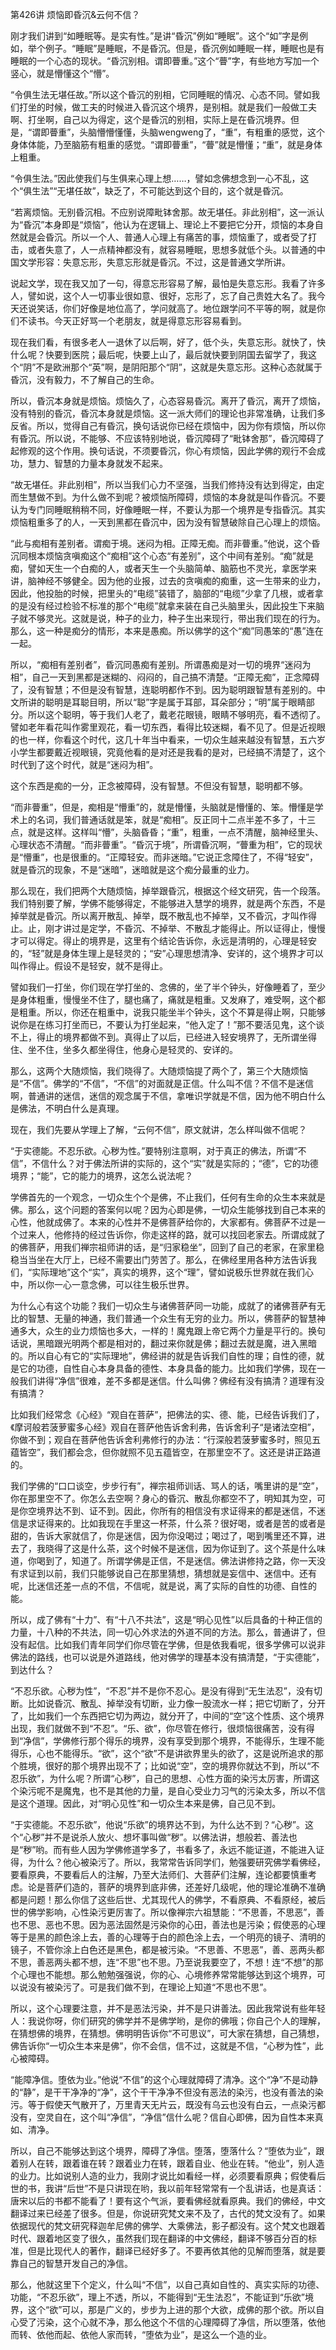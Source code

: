 第426讲 烦恼即昏沉&云何不信？

刚才我们讲到“如睡眠等。是实有性。”是讲“昏沉”例如“睡眠”。这个“如”字是例如，举个例子。“睡眠”是睡眠，不是昏沉。但是，昏沉例如睡眠一样，睡眠也是有睡眠的一个心态的现状。“昏沉别相。谓即瞢重。”这个“瞢”字，有些地方写加一个竖心，就是懵懂这个“懵”。

“令俱生法无堪任故。”所以这个昏沉的别相，它同睡眠的情况、心态不同。譬如我们打坐的时候，做工夫的时候进入昏沉这个境界，是别相。就是我们一般做工夫啊、打坐啊，自己以为得定，这个是昏沉的别相，实际上是在昏沉境界。但是，“谓即瞢重”，头脑懵懵懂懂，头脑wengweng了，“重”，有粗重的感觉，这个身体体能，乃至脑筋有粗重的感觉。“谓即瞢重”，“瞢”就是懵懂；“重”，就是身体上粗重。

“令俱生法。”因此使我们与生俱来心理上想……，譬如念佛想念到一心不乱，这个“俱生法”“无堪任故”，缺乏了，不可能达到这个目的，这个就是昏沉。

“若离烦恼。无别昏沉相。不应别说障毗钵舍那。故无堪任。非此别相”，这一派认为“昏沉”本身即是“烦恼”，他认为在逻辑上、理论上不要把它分开，烦恼的本身自然就是会昏沉。所以一个人、普通人心理上有痛苦的事，烦恼重了，或者受了打击，或者失意了，人一点精神都没有，就容易睡眠，思想多就低个头。以普通的中国文学形容：失意忘形，失意忘形就是昏沉。不过，这是普通文学所讲。

说起文学，现在我又加了一句，得意忘形容易了解，最怕是失意忘形。我看了许多人，譬如说，这个人一切事业很如意、很好，忘形了，忘了自己贵姓大名了。我今天还说笑话，你们好像是地位高了，学问就高了。地位跟学问不平等的啊，就是你们不读书。今天正好骂一个老朋友，就是得意忘形容易看到。

现在我们看，有很多老人一退休了以后啊，好了，低个头，失意忘形。就快了，快什么呢？快要到医院；最后呢，快要上山了，最后就快要到阴国去留学了，我这个“阴”不是欧洲那个“英”啊，是阴阳那个“阴”，这就是失意忘形。这种心态就属于昏沉，没有毅力，不了解自己的生命。

所以，昏沉本身就是烦恼。烦恼久了，心态容易昏沉。离开了昏沉，离开了烦恼，没有特别的昏沉，昏沉本身就是烦恼。这一派大师们的理论也非常准确，让我们多反省。所以，觉得自己有昏沉，换句话说你已经在烦恼中，因为你有烦恼，所以你有昏沉。所以说，不能够、不应该特别地说，昏沉障碍了“毗钵舍那”，昏沉障碍了起修观的这个作用。换句话说，不须要昏沉，你心有烦恼，因此学佛的观行不会成功，慧力、智慧的力量本身就发不起来。

“故无堪任。非此别相”，所以当我们心力不坚强，当我们修持没有达到得定，由定而生慧做不到。为什么做不到呢？被烦恼所障碍，烦恼的本身就是叫作昏沉。不要认为专门同睡眠稍稍不同，好像睡眠一样，不要认为那一个境界是专指昏沉。其实烦恼粗重多了的人，一天到黑都在昏沉中，因为没有智慧破除自己心理上的烦恼。

“此与痴相有差别者。谓痴于境。迷闷为相。正障无痴。而非瞢重。”他说，这个昏沉同根本烦恼贪嗔痴这个“痴相”这个心态“有差别”，这个中间有差别。“痴”就是痴，譬如天生一个白痴的人，或者天生一个头脑简单、脑筋也不灵光，拿医学来讲，脑神经不够健全。因为他的业报，过去的贪嗔痴的痴重，这一生带来的业力，因此，他投胎的时候，把里头的“电缆”装错了，脑部的“电缆”少拿了几根，或者拿的是没有经过检验不标准的那个“电缆”就拿来装在自己头脑里头，因此投生下来脑子就不够灵光。这就是说，种子的业力，种子生出来现行，带出我们现在的行为。那么，这一种是痴分的情形，本来是愚痴。所以佛学的这个“痴”同愚笨的“愚”连在一起。

所以，“痴相有差别者”，昏沉同愚痴有差别。所谓愚痴是对一切的境界“迷闷为相”，自己一天到黑都是迷糊的、闷闷的，自己搞不清楚。“正障无痴”，正念障碍了，没有智慧；不但是没有智慧，连聪明都作不到。因为聪明跟智慧有差别的。中文所讲的聪明是耳聪目明，所以“聪”字是属于耳部，耳朵部分；“明”属于眼睛部分。所以这个聪明，等于我们人老了，戴老花眼镜，眼睛不够明亮，看不透彻了。譬如老年看花叫作雾里观花，看一切东西，看得比较迷糊，看不见了。但是近视眼的也一样，你看这个时代，这几十年当中看来，一切众生越来越没有智慧，五六岁小学生都要戴近视眼镜，究竟他看的是对还是我看的是对，已经搞不清楚了，这个时代到了这个时代，就是“迷闷为相”。

这个东西是痴的一分，正念被障碍，没有智慧。不但没有智慧，聪明都不够。

“而非瞢重”，但是，痴相是“懵重”的，就是懵懂，头脑就是懵懂的、笨。懵懂是学术上的名词，我们普通话就是笨，就是“痴相”。反正同十二点半差不多了，十三点，就是这样。这样叫“懵”，头脑昏昏；“重”，粗重，一点不清醒，脑神经里头、心理状态不清醒。“而非瞢重”。“昏沉于境”，所谓昏沉啊，“瞢重为相”，它的现状是“懵重”，也是很重的。“正障轻安。而非迷暗。”它说正念障住了，不得“轻安”，就是昏沉的现象，不是“迷暗”，迷暗就是这个痴分最重的业力。

那么现在，我们把两个大随烦恼，掉举跟昏沉，根据这个经文研究，告一个段落。我们特别要了解，学佛不能够得定，不能够进入慧学的境界，就是两个东西，不是掉举就是昏沉。所以离开散乱、掉举，既不散乱也不掉举，又不昏沉，才叫作得止。止，刚才讲过是定学，不昏沉、不掉举、不散乱才能得止。所以证得止，慢慢才可以得定。得止的境界是，这里有个结论告诉你，永远是清明的，心理是轻安的，“轻”就是身体生理上是轻灵的；“安”心理思想清净、安详的，这个境界才可以叫作得止。假设不是轻安，就不是得止。

譬如我们一打坐，你们现在学打坐的、念佛的，坐了半个钟头，好像睡着了，至少是身体粗重，慢慢坐不住了，腿也痛了，痛就是粗重。又发麻了，难受啊，这个都是粗重。所以，你还在粗重中，说我只能坐半个钟头，这个不算是得止啊，只能够说你是在练习打坐而已，不要认为打坐起来，“他入定了！”那不要活见鬼，这个谈不上，得止的境界都做不到。真得止了以后，已经进入轻安境界了，无所谓坐得住、坐不住，坐多久都坐得住，他身心是轻灵的、安详的。

那么，这两个大随烦恼，我们晓得了。大随烦恼提了两个了，第三个大随烦恼是“不信”。佛学的“不信”，“不信”的对面就是正信。什么叫不信？不信不是迷信啊，普通讲的迷信，迷信的观念属于不信，拿唯识学就是不信，因为他不明白什么是佛法，不明白什么是真理。

现在，我们先要从学理上了解，“云何不信”，原文就讲，怎么样叫做不信呢？

“于实德能。不忍乐欲。心秽为性。”要特别注意啊，对于真正的佛法，所谓“不信”，不信什么？对于佛法所讲的实际的，这个“实”就是实际的；“德”，它的功德境界；“能”，它的能力的境界，这怎么说法呢？

学佛首先的一个观念，一切众生个个是佛，不止我们，任何有生命的众生本来就是佛。那么，这个问题的答案何以呢？因为心即是佛，一切众生能够找到自己本来的心性，他就成佛了。本来的心性并不是佛菩萨给你的，大家都有。佛菩萨不过是一个过来人，他修持的经过告诉你，你走这样的路，就可以找回老家去。所谓成就了的佛菩萨，用我们禅宗祖师讲的话，是“归家稳坐”，回到了自己的老家，在家里稳稳当当坐在大厅上，已经不需要出门劳苦了。那么，在佛经里用各种方法告诉我们，“实际理地”这个“实”，真实的境界，这个“理”，譬如说极乐世界就在我们心中，所以你一心一意念佛，可以往生极乐世界。

为什么心有这个功能？我们一切众生与诸佛菩萨同一功能，成就了的诸佛菩萨有无比的智慧、无量的神通，我们普通一个众生有无穷的业力。所以，佛菩萨的智慧神通多大，众生的业力烦恼也多大，一样的！魔鬼跟上帝它两个力量是平行的。换句话说，黑暗跟光明两个都是相对的，翻过来你就是佛；翻过去就是魔，进入黑暗的。所以自心有它的“实际理地”，佛经讲的就是告诉我们自性的理；自性的德，就是它的功德，自性自心本身具备的德性、本身具备的能力。比如我们学佛，现在一般我们讲得“净信”很难，差不多都是迷信。什么叫佛？佛经有没有搞清？道理有没有搞清？

比如我们经常念《心经》“观自在菩萨”，把佛法的实、德、能，已经告诉我们了，《摩诃般若菠萝蜜多心经》观自在菩萨他告诉舍利弗，告诉舍利子“是诸法空相”，你做不到；观自在菩萨他告诉舍利弗修行的办法：“行深般若菠萝蜜多时，照见五蕴皆空”，我们都会念，但你就照不见五蕴皆空，在那里空不了。这还是讲正路道的。

我们学佛的“口口谈空，步步行有”，禅宗祖师训话、骂人的话，嘴里讲的是“空”，你在那里空不了。你怎么去空啊？身心的昏沉、散乱你都空不了，明知其为空，可是你空境界达不到、证不到。因此，你所有的相信没有求证得来的都是迷信，不迷信是求证得来的。比如我现在手里这一杯茶，什么茶？很好喝，或者是苦的或者是甜的，告诉大家就信了，你是迷信，因为你没喝过；喝过了，喝到嘴里还不算，进去了，我晓得了这是什么茶，这个时候不是迷信，因为你证到了。这个茶是什么味道，你喝到了，知道了。所谓学佛是正信，不是迷信。佛法讲修持之路，你一天没有求证到以前，我们只能够说自己在那里猜想，猜想就是妄信中、迷信中。还有呢，比迷信还差一点的不信，不信呢，就是说，离了实际的自性的功德、自性的能。

所以，成了佛有“十力”、有“十八不共法”，这是“明心见性”以后具备的十种正信的力量，十八种的不共法，同一切心外求法的外道不同的方法。那么，普通讲了，但没有起信。比如我们青年同学们你尽管在学佛，但是依我看呢，很多学佛可以说非佛法的路线，也可以说是外道路线，他对佛学的理基本没有搞清楚，“于实德能”，到达什么？

“不忍乐欲。心秽为性”，“不忍”并不是你不忍心。是没有得到“无生法忍”，没有切断。比如说昏沉、散乱、掉举没有切断，业力像一股流水一样；把它切断了，分开了，比如我们一个东西把它切为两边，就分开了，中间的“空”这个性质、这个境界出现，我们就做不到“不忍”。“乐、欲”，你尽管在修行，很烦恼很痛苦，没有得到“净信”，学佛修行那个得乐的境界，没有享受到那个境界，不能得乐，生理不能得乐，心也不能得乐。“欲”，这个“欲”不是讲欲界里头的欲了，这是说所追求的那个胜境，很好的那个境界出现不了；比如说“空”，空的境界你就达不到，所以“不忍乐欲”，为什么呢？所谓“心秽”，自己的思想、心性方面的染污太厉害，所谓这个染污呢不是魔鬼，也不是其他的力量，是自心受业力习气的污染太多，所以不信是这个道理。因此，对“明心见性”和一切众生本来是佛，自己见不到。

“于实德能。不忍乐欲”，他说“乐欲”的境界达不到，为什么达不到？“心秽”。这个“心秽”并不是说杀人放火、想坏事叫做“秽”。以佛法讲，想般若、善法也是“秽”哟。而有些人因为学佛修道学多了，书看多了，永远不能证道，不能进入证得，为什么？他心被染污了。所以，我常常告诉同学们，勉强要研究佛学看佛经，要看原典，不要看后人的注解，乃至大法师们、大菩萨们注解，连论都要慎重考虑。论是菩萨们造的，菩萨的境界到底非佛，还差好几级呢，他的理论准确不准确都是问题！那么你信了这些后世、尤其现代人的佛学，不看原典、不看原经，被后世的佛学影响，心性染污更厉害了。所以像禅宗六祖慧能：“不思善，不思恶”，善也不思、恶也不思。因为恶法固然是污染你的心田，善法也是污染；假使恶的心理等于是黑的颜色涂上去，善的心理等于白的颜色涂上去，一个明亮的镜子、清明的镜子，不管你涂上白色还是黑色，都是被污染。“不思善、不思恶”，善、恶两头都不思，善恶两头都不想，连“不思”也不思。乃至说我要空了，不想！连“不想”的那个心理也不能想。那么勉勉强强说，你的心、心境修养常常能够达到这个境界，可以说没有被染污了。可是我们做不到，在理论上知道“不思也不思”。

所以，这个心理要注意，并不是恶法污染，并不是只讲善法。因此我常说有些年轻人：我说你呀，你们研究的佛学并不是佛学哟，是你的佛哦；你自己个人的理解，在猜想佛的境界，在猜想。佛明明告诉你“不可思议”，可大家在猜想，自己猜想，佛告诉你“一切众生本来是佛”，你不会信，信不过，这就是不信，“心秽为性”，此心被障碍。

“能障净信。堕依为业。”他说“不信”的这个心理就障碍了清净。这个“净”不是动静的“静”，是干干净净的“净”，这个干干净净不但没有恶法的染污，也没有善法的染污。等于假使天气散开了，万里青天无片云，既没有乌云也没有白云，一点染污都没有，空灵自在，这个叫“净信”，“净信”信什么呢？信自心即佛，因为自性本来真如、清净。

所以，自己不能够达到这个境界，障碍了净信。堕落，堕落什么？“堕依为业”，跟着别人在转，跟着谁在转？跟着业力在转，跟着自业、他业在转。“他业”，别人造的业力。比如说别人造的业力，我刚才说比如看经一样，必须要看原典；假使看后世的书，我讲“后世”不是只讲现在哟，我以前年轻常常有一个乱讲话，也是真话：唐宋以后的书都不能看了！要有这个气派，要看佛经就看原典。我们的佛经，中文翻译过来已经差了很多。但是，你说研究梵文来不及了，古代的梵文没有了。如果依据现代的梵文研究释迦牟尼佛的佛学、大乘佛法，影子都没有。这个梵文也跟着时代、跟着地区变了很久，虽然我们现在翻译的中文佛经，翻译不够百分百的标准，但是比现代人的著作，翻译已经好多了。不要再依其他的见解而堕落，就是要靠自己的智慧开发自己的净信。

那么，他就这里下个定义，什么叫“不信”，以自己真如自性的、真实实际的功德、功能，“不忍乐欲”，理上不透，所以，不能得到“无生法忍”，不能证到“乐欲”境界，这个“欲”可以，那是广义的，步步为上进的那个大欲，成佛的那个欲。所以自心受了污染，这个心就不净，那么他这个不信的心理障碍了净信，所以堕落，依他而转、依他而起、依他人家而转，“堕依为业”，是这么一个造的业。


